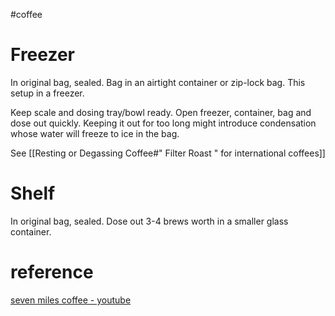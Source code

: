 #coffee 
# Freezer
In original bag, sealed. Bag in an airtight container or zip-lock bag. 
This setup in a freezer.

Keep scale and dosing tray/bowl ready.
Open freezer, container, bag and dose out quickly.
Keeping it out for too long might introduce condensation whose water will freeze to ice in the bag.

See [[Resting or Degassing Coffee#" Filter Roast " for international coffees]]

# Shelf
In original bag, sealed.
Dose out 3-4 brews worth in a smaller glass container.
# reference
[seven miles coffee - youtube](https://youtu.be/PcQIIeaYmRE?si=ScpDP7A4EI8RRdml)